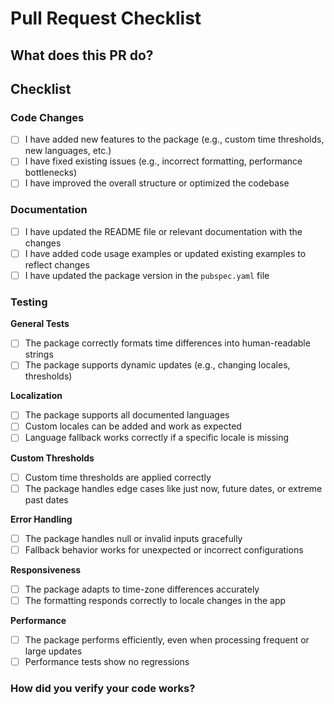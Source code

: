 # Pull Request Checklist

## What does this PR do?

<!-- **Please provide a clear and concise description of the changes in this PR.** Example: -->

<!--

- Adds/improves functionality for localized time-ago formatting
- Fixes bugs or issues
- Adds new features like custom time thresholds, additional languages, etc.
- Optimizes performance or enhances accessibility

-->

## **Checklist**

### Code Changes

- [ ] I have added new features to the package (e.g., custom time thresholds, new languages, etc.)
- [ ] I have fixed existing issues (e.g., incorrect formatting, performance bottlenecks)
- [ ] I have improved the overall structure or optimized the codebase

### Documentation

- [ ] I have updated the README file or relevant documentation with the changes
- [ ] I have added code usage examples or updated existing examples to reflect changes
- [ ] I have updated the package version in the `pubspec.yaml` file

### Testing

**General Tests**

- [ ] The package correctly formats time differences into human-readable strings
- [ ] The package supports dynamic updates (e.g., changing locales, thresholds)

**Localization**

- [ ] The package supports all documented languages
- [ ] Custom locales can be added and work as expected
- [ ] Language fallback works correctly if a specific locale is missing

**Custom Thresholds**

- [ ] Custom time thresholds are applied correctly
- [ ] The package handles edge cases like just now, future dates, or extreme past dates

**Error Handling**

- [ ] The package handles null or invalid inputs gracefully
- [ ] Fallback behavior works for unexpected or incorrect configurations

**Responsiveness**

- [ ] The package adapts to time-zone differences accurately
- [ ] The formatting responds correctly to locale changes in the app

**Performance**

- [ ] The package performs efficiently, even when processing frequent or large updates
- [ ] Performance tests show no regressions

### How did you verify your code works?

<!-- **Please explain how you tested the code changes.** Example: -->

<!--

- I have written unit tests covering the new features
- I ran manual tests to verify time formatting for different locales and thresholds
- I tested with various configurations (custom thresholds, language overrides)
- All tests pass locally (`flutter test`)

-->
